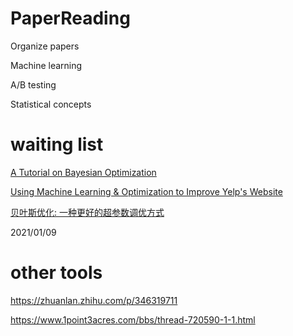 # PaperReading
Organize papers


Machine learning

A/B testing

Statistical concepts

# waiting list

[A Tutorial on Bayesian Optimization](https://arxiv.org/pdf/1807.02811.pdf)

[Using Machine Learning & Optimization to Improve Yelp's Website](https://people.orie.cornell.edu/pfrazier/Presentations/2014.11.Cornell.Webinar.pdf)

[贝叶斯优化: 一种更好的超参数调优方式](https://zhuanlan.zhihu.com/p/29779000)

2021/01/09

# other tools
https://zhuanlan.zhihu.com/p/346319711

https://www.1point3acres.com/bbs/thread-720590-1-1.html
